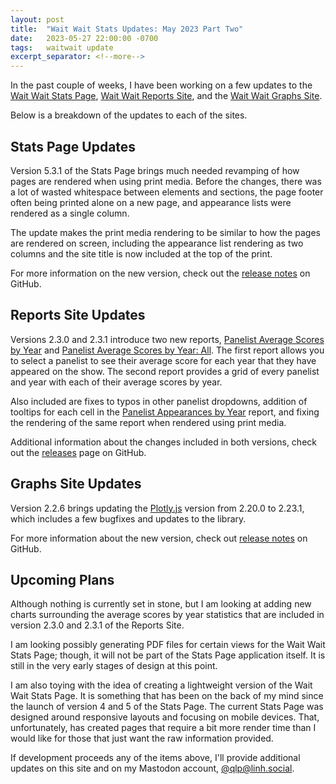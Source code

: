 ```yaml
---
layout: post
title:  "Wait Wait Stats Updates: May 2023 Part Two"
date:   2023-05-27 22:00:00 -0700
tags:   waitwait update
excerpt_separator: <!--more-->
---
```


In the past couple of weeks, I have been working on a few updates to the [Wait Wait Stats Page](https://stats.wwdt.me/), [Wait Wait Reports Site](https://reports.wwdt.me/), and the [Wait Wait Graphs Site](https://graphs.wwdt.me/).

Below is a breakdown of the updates to each of the sites.

<!--more-->

## Stats Page Updates

Version 5.3.1 of the Stats Page brings much needed revamping of how pages are rendered when using print media. Before the changes, there was a lot of wasted whitespace between elements and sections, the page footer often being printed alone on a new page, and appearance lists were rendered as a single column.

The update makes the print media rendering to be similar to how the pages are rendered on screen, including the appearance list rendering as two columns and the site title is now included at the top of the print.

For more information on the new version, check out the [release notes](https://github.com/questionlp/stats.wwdt.me/releases/tag/v5.3.1) on GitHub.

## Reports Site Updates

Versions 2.3.0 and 2.3.1 introduce two new reports, [Panelist Average Scores by Year](https://reports.wwdt.me/panelists/average-scores-by-year) and [Panelist Average Scores by Year: All](https://reports.wwdt.me/panelists/average-scores-by-year-all). The first report allows you to select a panelist to see their average score for each year that they have appeared on the show. The second report provides a grid of every panelist and year with each of their average scores by year.

Also included are fixes to typos in other panelist dropdowns, addition of tooltips for each cell in the [Panelist Appearances by Year](https://reports.wwdt.me/panelists/appearances-by-year) report, and fixing the rendering of the same report when rendered using print media.

Additional information about the changes included in both versions, check out the [releases](https://github.com/questionlp/reports.wwdt.me/releases) page on GitHub.

## Graphs Site Updates

Version 2.2.6 brings updating the [Plotly.js](https://plotly.com/javascript/) version from 2.20.0 to 2.23.1, which includes a few bugfixes and updates to the library.

For more information about the new version, check out [release notes](https://github.com/questionlp/graphs.wwdt.me/releases/tag/v2.2.6) on GitHub.

## Upcoming Plans

Although nothing is currently set in stone, but I am looking at adding new charts surrounding the average scores by year statistics that are included in version 2.3.0 and 2.3.1 of the Reports Site.

I am looking possibly generating PDF files for certain views for the Wait Wait Stats Page; though, it will not be part of the Stats Page application itself. It is still in the very early stages of design at this point.

I am also toying with the idea of creating a lightweight version of the Wait Wait Stats Page. It is something that has been on the back of my mind since the launch of version 4 and 5 of the Stats Page. The current Stats Page was designed around responsive layouts and focusing on mobile devices. That, unfortunately, has created pages that require a bit more render time than I would like for those that just want the raw information provided.

If development proceeds any of the items above, I'll provide additional updates on this site and on my Mastodon account, [@qlp@linh.social](https://linh.social/@qlp).
